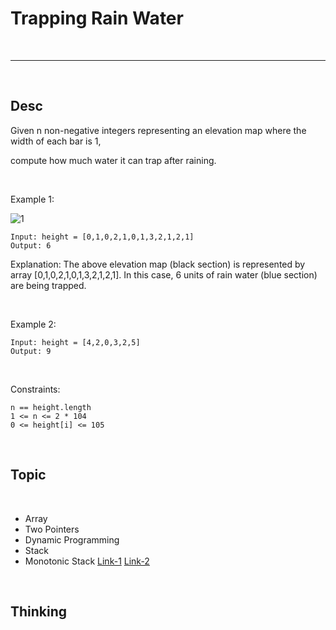 # Trapping Rain Water

<br>

----

<br>

## Desc

Given n non-negative integers representing an elevation map where the width of each bar is 1, 

compute how much water it can trap after raining.

<br>

Example 1:

![1](https://assets.leetcode.com/uploads/2018/10/22/rainwatertrap.png)

```
Input: height = [0,1,0,2,1,0,1,3,2,1,2,1]
Output: 6
```

Explanation: The above elevation map (black section) is represented by array [0,1,0,2,1,0,1,3,2,1,2,1]. In this case, 6 units of rain water (blue section) are being trapped.

<br>

Example 2:

```
Input: height = [4,2,0,3,2,5]
Output: 9
```

<br>


Constraints:

```
n == height.length
1 <= n <= 2 * 104
0 <= height[i] <= 105
```

<br>

## Topic

<br>

* Array
* Two Pointers
* Dynamic Programming
* Stack
* Monotonic Stack [Link-1](https://www.bilibili.com/video/BV1eA411M7Xt/?spm_id_from=333.337.search-card.all.click)
    [Link-2](https://medium.com/%E6%8A%80%E8%A1%93%E7%AD%86%E8%A8%98/%E6%BC%94%E7%AE%97%E6%B3%95%E7%AD%86%E8%A8%98%E7%B3%BB%E5%88%97-monotonic-stack-queue-5ad1c35a3dfe)

<br>

## Thinking

